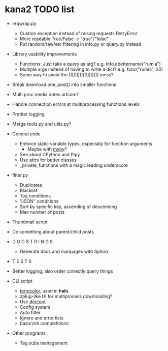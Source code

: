 # kana2 TODO list

- reqwrap.py
  - Custom exception instead of raising requests RetryError
  - More readable True/False → "true"/"false"
  - Put random/raw/etc filtering in info.py or query.py instead

- Library usability improvements
    - Functions: Just take a query as arg? e.g. info.abettername("rumia")
    - Multiple args instead of having to write a dict? e.g. func("rumia", 20)
    - Some way to avoid the ))[0])))[0])))))) mess?

- Break download.one\_post() into smaller functions

- Multi proc media notes artcom?
- Handle connection errors at multiprocessing functions levels

- Prettier logging

- Merge tools.py and utils.py?

- General code
    - Enforce static variable types, especially for function arguments
      - Maybe with [mypy](https://github.com/python/mypy)?
    - See about CPython and Pipy
    - Use [attrs](http://www.attrs.org/en) for better classes
    - \_private\_functions with a magic leading underscore

- filter.py
    - Duplicates
    - Blacklist
    - Tag conditions
    - "JSON" conditions
    - Sort by specific key, ascending or descending
    - Max number of posts

- Thumbnail script

- Do something about parent/child posts

- D O C S T R I N G S
    - Generate docs and manpages with Sphinx
- T E S T S

- Better logging, also order correctly query things

- CLI script
    - [termcolor](https://pypi.python.org/pypi/termcolor), used in **halo**
    - zplug-like UI for multiprocess downloading?
    - Use [doctopt](https://docopt.readthedocs.io/en/latest/)
    - Config system
    - Auto filter
    - Ignore and error lists
    - bash/zsh completitions

- Other programs
    - Tag subs management
